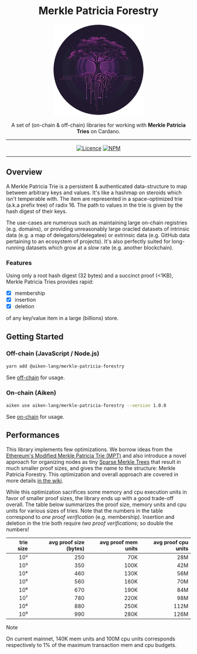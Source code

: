 <div align="center">

  <h1 align="center">Merkle Patricia Forestry</h1>
  <img alt="Merkle Patricia Forestry" src=".github/logo.png" height="250">
  <p align="center" style="border-bottom: none">A set of (on-chain & off-chain) libraries for working with <strong>Merkle Patricia Tries</strong> on Cardano.</p>

  <hr/>

[![Licence](https://img.shields.io/github/license/aiken-lang/merkle-patricia-forestry?style=for-the-badge)](https://github.com/aiken-lang/merkle-patricia-forestry/blob/main/LICENSE)
[![NPM](https://img.shields.io/npm/v/%40aiken-lang%2Fmerkle-patricia-forestry?style=for-the-badge)](https://www.npmjs.com/package/@aiken-lang/merkle-patricia-forestry)

  <hr/>
</div>

## Overview

A Merkle Patricia Trie is a persistent & authenticated data-structure to map between arbitrary keys and values. It's like a hashmap on steroids which isn't temperable with. The item are represented in a space-optimized trie (a.k.a prefix tree) of radix 16. The path to values in the trie is given by the hash digest of their keys.

The use-cases are numerous such as maintaining large on-chain registries (e.g. domains), or providing unreasonably large oracled datasets of intrinsic data (e.g. a map of delegators/delegatee) or extrinsic data (e.g. GitHub data pertaining to an ecosystem of projects). It's also perfectly suited for long-running datasets which grow at a _slow_ rate (e.g. another blockchain).

### Features

Using only a root hash digest (32 bytes) and a succinct proof (<1KB), Merkle Patricia Tries provides rapid:

- [x] membership
- [x] insertion
- [x] deletion

of any key/value item in a large (billions) store.

## Getting Started

### Off-chain (JavaScript / Node.js)

```bash
yarn add @aiken-lang/merkle-patricia-forestry
```

See [off-chain](./off-chain) for usage.

### On-chain (Aiken)

```bash
aiken use aiken-lang/merkle-patricia-forestry --version 1.0.0
```

See [on-chain](./on-chain) for usage.

## Performances

This library implements few optimizations. We borrow ideas from the [Ethereum's Modified Merkle Patricia Trie (MPT)](https://ethereum.org/en/developers/docs/data-structures-and-encoding/patricia-merkle-trie/) and also introduce a novel approach for organizing nodes as tiny [Sparse Merkle Trees](https://eprint.iacr.org/2016/683.pdf) that result in much smaller proof sizes, and gives the name to the structure: Merkle Patricia Forestry. This optimization and overall approach are covered in more details [in the wiki](https://github.com/aiken-lang/merkle-patricia-forestry/wiki/Technical-analysis).

While this optimization sacrifices some memory and cpu execution units in favor of smaller proof sizes, the library ends up with a good trade-off overall. The table below summarizes the proof size, memory units and cpu units for various sizes of tries. Note that the numbers in the table correspond to _one proof verification_ (e.g. membership). Insertion and deletion in the trie both require _two proof verifications_; so double the numbers!

trie size | avg proof size (bytes) | avg proof mem units | avg proof cpu units |
---:      | -------------:         | ------------:       | ------------:       |
 10²      | 250                    | 70K                 | 28M                 |
 10³      | 350                    | 100K                | 42M                 |
 10⁴      | 460                    | 130K                | 56M                 |
 10⁵      | 560                    | 160K                | 70M                 |
 10⁶      | 670                    | 190K                | 84M                 |
 10⁷      | 780                    | 220K                | 98M                 |
 10⁸      | 880                    | 250K                | 112M                |
 10⁹      | 990                    | 280K                | 126M                |

 > [!NOTE]
 >
 > On current mainnet, 140K mem units and 100M cpu units corresponds respectively to 1% of the maximum transaction mem and cpu budgets.
